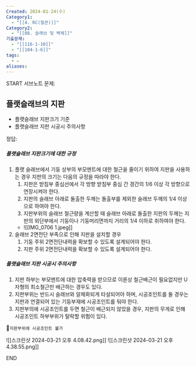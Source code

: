 ```yaml
---
Created: 2024-01-24(수)
Category1:
  - "[[4. RC(철콘)]]"
Category2:
  - "[[08. 슬래브 및 벽체]]"
기출문제:
  - "[[116-1-10]]"
  - "[[104-1-6]]"
tags:
  - ✏️
aliases:
---
```

START
서브노트
문제:  
## 플랫슬래브의 지판
- 플랫슬래브 지판크기 기준 
- 플랫슬래브 지판 시공시 주의사항

정답: 
##### 플랫슬래브 지판크기에 대한 규정
1. 플랫 슬래브에서 기둥 상부의 부모멘트에 대한 철근을 줄이기 위하여 지판을 사용하는 경우 지판의 크기는 다음의 규정을 따라야 한다.
	1. 지판은 받침부 중심선에서 각 방향 받침부 중심 간 경간의 1/6 이상 각 방향으로 연장시켜야 한다.
	2. 지판의 슬래브 아래로 둘출한 두께는 돌출부를 제외한 슬래브 두께의 1/4 이상으로 하여야 한다.
	3. 지판부위의 슬래브 철근량을 계산할 때 슬래브 아래로 돌출한 지판의 두께는 지판의 외단부에서 기둥이나 기둥머리면까지 거리의 1/4 이하로 취하여야 한다.
	- ![[IMG_0706 1.jpeg]]
2. 슬래브 2면전단 부족으로 인해 지판을 설치할 경우
	1. 기둥 주위 2면전단내력을 확보할 수 있도록 설계되어야 한다.
	2. 지판 주위 2면전단내력을 확보할 수 있도록 설계되어야 한다.
##### 플랫슬래브 지판 시공시 주의사항
1. 지판 하부는 부모멘트에 대한 압축력을 받으므로 이론상 철근배근이 필요없지만 U자형의 최소철근만 배근하는 경우도 있다.
2. 지판부위는 반드시 슬래브와 알체화되게 타설되어야 하며, 시공조인트를 둘 경우는 지판과 연결되어 있는 기둥부재에 시공조인트를 둬야 한다.
3. 지판부의에 시공조인트를 두면 철근이 배근되지 않았을 경우, 지판의 무게로 인해 시공조인트 하부부위가 탈락할 위험이 있다.

🔺`지판부위에 시공조인트 불가`


![[스크린샷 2024-03-21 오후 4.08.42.png]]
![[스크린샷 2024-03-21 오후 4.38.55.png]]


<!--ID: 1688385888660-->
END

